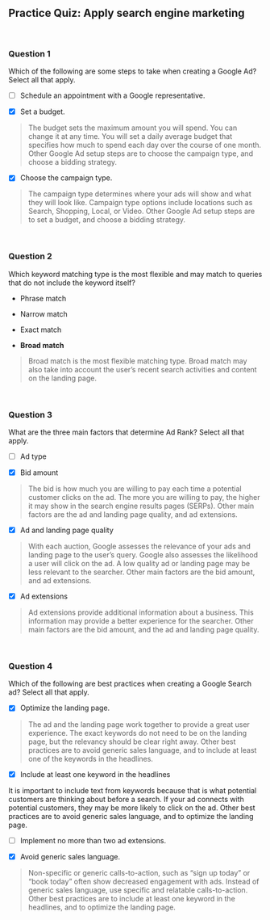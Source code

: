 ## Practice Quiz: Apply search engine marketing

<br>

### Question 1

Which of the following are some steps to take when creating a Google Ad? Select all that apply.

+ [ ] Schedule an appointment with a Google representative.

+ [x] Set a budget.

> The budget sets the maximum amount you will spend. You can change it at any time. You will set a daily average budget that specifies how much to spend each day over the course of one month. Other Google Ad setup steps are to choose the campaign type, and choose a bidding strategy.

+ [x] Choose the campaign type.

> The campaign type determines where your ads will show and what they will look like. Campaign type options include locations such as Search, Shopping, Local, or Video. Other Google Ad setup steps are to set a budget, and choose a bidding strategy.

<br>

### Question 2

Which keyword matching type is the most flexible and may match to queries that do not include the keyword itself?

- Phrase match


- Narrow match


- Exact match


- **Broad match**

> Broad match is the most flexible matching type. Broad match may also take into account the user’s recent search activities and content on the landing page.

<br>

### Question 3

What are the three main factors that determine Ad Rank? Select all that apply.

+ [ ] Ad type

+ [x] Bid amount

> The bid is how much you are willing to pay each time a potential customer clicks on the ad. The more you are willing to pay, the higher it may show in the search engine results pages (SERPs). Other main factors are the ad and landing page quality, and ad extensions.

+ [x] Ad and landing page quality

> With each auction, Google assesses the relevance of your ads and landing page to the user’s query. Google also assesses the likelihood a user will click on the ad. A low quality ad or landing page may be less relevant to the searcher. Other main factors are the bid amount, and ad extensions.

+ [x] Ad extensions

> Ad extensions provide additional information about a business. This information may provide a better experience for the searcher. Other main factors are the bid amount, and the ad and landing page quality.

<br>

### Question 4

Which of the following are best practices when creating a Google Search ad? Select all that apply.

+ [x] Optimize the landing page.

> The ad and the landing page work together to provide a great user experience. The exact keywords do not need to be on the landing page, but the relevancy should be clear right away. Other best practices are to avoid generic sales language, and to include at least one of the keywords in the headlines.

+ [x] Include at least one keyword in the headlines

It is important to include text from keywords because that is what potential customers are thinking about before a search. If your ad connects with potential customers, they may be more likely to click on the ad. Other best practices are to avoid generic sales language, and to optimize the landing page.

+ [ ] Implement no more than two ad extensions.

+ [x] Avoid generic sales language.

> Non-specific or generic calls-to-action, such as “sign up today” or “book today” often show decreased engagement with ads. Instead of generic sales language, use specific and relatable calls-to-action. Other best practices are to include at least one keyword in the headlines, and to optimize the landing page.